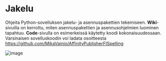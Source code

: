 # Jakelu
Ohjeita Python-sovelluksen jakelu- ja asennuspakettien tekemiseen. **Wiki**-sivuilla on kerrottu, miten asennuspakettien ja asennusohjelmien luominen tapahtuu. **Code**-sivulla on esimerkeissä käytetty koodi kokonaisuudessaan. Varsinaisen sovelluskoodin voi ladata osoitteesta https://github.com/MikaVainio/AffinityPublisherFISpelling


![image](https://user-images.githubusercontent.com/24242044/218320324-f3170ad9-40f7-4541-bdfc-740eaefa6faa.png)

